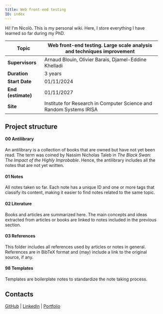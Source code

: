 ```yaml
---
title: Web front-end testing
ID: index
---
```

Hi! I'm Nicolò.
This is my personal wiki. Here, I store everything I have learned so far during my PhD.

| **Topic**          | Web front-end testing. Large scale analysis and techniques improvement |
| ------------------ | ---------------------------------------------------------------------- |
| **Supervisors**    | Arnaud Blouin, Olivier Barais, Djamel-Eddine Khelladi                  |
| **Duration**       | 3 years                                                                |
| **Start Date**     | 01/11/2024                                                             |
| **End (estimate)** | 01/11/2027                                                             |
| **Site**           | Institute for Research in Computer Science and Random Systems IRISA    |
## Project structure

#### 00 Antilibrary
An antilibrary is a collection of books that are owned but have not yet been read. The term was coined by Nassim Nicholas Taleb in *The Black Swan: The Impact of the Highly Improbable*. Hence, the antilibrary includes all the notes that are not yet written.

#### 01 Notes
All notes taken so far. Each note has a unique ID and one or more tags that classify its content, making it easier to find notes related to the same topic.

#### 02 Literature
Books and articles are summarized here. The main concepts and ideas extracted from articles or books are linked to notes included in the previous section.

#### 03 References
This folder includes all references used by articles or notes in general. References are in BibTeX format and (may) include a link to the original source, if any.

#### 98 Templates
Templates are boilerplate notes to standardize the note taking process.

## Contacts

[GitHub](https://github.com/NicoloCavalli95horses) | [LinkedIn](https://www.linkedin.com/in/nicolo-cavalli/) | [Portfolio](https://nicolocavalli.com/)
